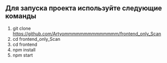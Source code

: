 ## Для запуска проекта используйте следующие команды

1. git clone https://github.com/Artyommmmmmmmmmmmmm/frontend_only_Scan
2. cd frontend_only_Scan
3. cd frontend 
4. npm install
5. npm start
